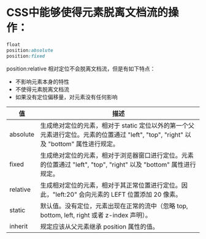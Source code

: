 # CSS中能够使得元素脱离文档流的操作：

``` css
float
position:absolute
position:fixed

```

position:relative 相对定位不会脱离文档流，但是有如下特点：

- 不影响元素本身的特性
- 不使得元素脱离文档流
- 如果没有定位偏移量，对元素没有任何影响

| 值 | 描述 |
| ---- | ---- |
| absolute| 生成绝对定位的元素，相对于 static 定位以外的第一个父元素进行定位。元素的位置通过 "left", "top", "right" 以及 "bottom" 属性进行规定。|
| fixed | 生成绝对定位的元素，相对于浏览器窗口进行定位。元素的位置通过 "left", "top", "right" 以及 "bottom" 属性进行规定。|
| relative | 生成相对定位的元素，相对于其正常位置进行定位。因此，"left:20" 会向元素的 LEFT 位置添加 20 像素。|
| static | 默认值。没有定位，元素出现在正常的流中（忽略 top, bottom, left, right 或者 z-index 声明）。|
| inherit | 规定应该从父元素继承 position 属性的值。|